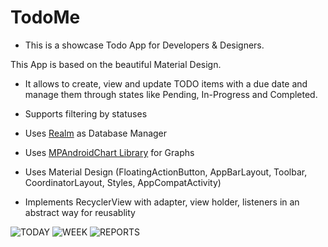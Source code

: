 # TodoMe
- This is a showcase Todo App for Developers & Designers. 

This App is based on the beautiful Material Design.

* It allows to create, view and update TODO items with a due date and manage them 
through states like Pending, In-Progress and Completed.

* Supports filtering by statuses

* Uses [Realm](https://realm.io/) as Database Manager

* Uses [MPAndroidChart Library](https://github.com/PhilJay/MPAndroidChart) for Graphs

* Uses Material Design (FloatingActionButton, AppBarLayout, Toolbar, CoordinatorLayout, Styles, AppCompatActivity)

* Implements RecyclerView with adapter, view holder, listeners in an abstract way for reusablity

![TODAY](https://github.com/proverbface/TodoMe/blob/master/Today%20showing%20filters.png)
![WEEK](https://github.com/proverbface/TodoMe/blob/master/Week.png)
![REPORTS](https://github.com/proverbface/TodoMe/blob/master/Reports.png)
